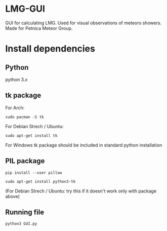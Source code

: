 # LMG-GUI
GUI for calculating LMG. Used for visual observations of meteors showers. Made for Petnica Meteor Group.


# Install dependencies

## Python
python 3.x 

## tk package

For Arch:
```
sudo pacman -S tk
```

For Debian Strech / Ubuntu:
```
sudo apt-get install tk
```

For Windows tk package should be included in standard python installation

## PIL package 
```
pip install --user pillow
```

```
sudo apt-get install python3-tk
```
(For Debian Strech / Ubuntu: try this if it doesn't work only with package above)
## Running file
```
python3 GUI.py
```
